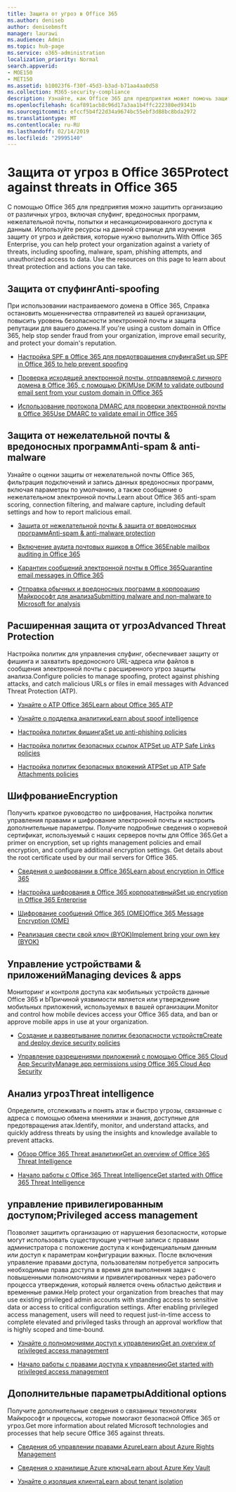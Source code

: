 ```yaml
---
title: Защита от угроз в Office 365
ms.author: deniseb
author: denisebmsft
manager: laurawi
ms.audience: Admin
ms.topic: hub-page
ms.service: o365-administration
localization_priority: Normal
search.appverid:
- MOE150
- MET150
ms.assetid: b10023f6-f30f-45d3-b3ad-b71aa4aa0d58
ms.collection: M365-security-compliance
description: Узнайте, как Office 365 для предприятия может помочь защитить организацию от различных угроз, включая спуфинг, вредоносных программ, нежелательной почты, попытки и несанкционированного доступа к данным.
ms.openlocfilehash: 6caf891acb8c96d17a3aa1b4ffc222380ed9341b
ms.sourcegitcommit: efccf5b4f22d34a9674bc55ebf3d88bc8bda2972
ms.translationtype: MT
ms.contentlocale: ru-RU
ms.lasthandoff: 02/14/2019
ms.locfileid: "29995140"
---
```

# <a name="protect-against-threats-in-office-365"></a><span data-ttu-id="5ae87-103">Защита от угроз в Office 365</span><span class="sxs-lookup"><span data-stu-id="5ae87-103">Protect against threats in Office 365</span></span>

<span data-ttu-id="5ae87-p101">С помощью Office 365 для предприятия можно защитить организацию от различных угроз, включая спуфинг, вредоносных программ, нежелательной почты, попытки и несанкционированного доступа к данным. Используйте ресурсы на данной странице для изучения защиту от угроз и действия, которые нужно выполнить.</span><span class="sxs-lookup"><span data-stu-id="5ae87-p101">With Office 365 Enterprise, you can help protect your organization against a variety of threats, including spoofing, malware, spam, phishing attempts, and unauthorized access to data. Use the resources on this page to learn about threat protection and actions you can take.</span></span>
  
## <a name="anti-spoofing"></a><span data-ttu-id="5ae87-106">Защита от спуфинг</span><span class="sxs-lookup"><span data-stu-id="5ae87-106">Anti-spoofing</span></span>

<span data-ttu-id="5ae87-107">При использовании настраиваемого домена в Office 365, Справка остановить мошенничества отправителей из вашей организации, повысить уровень безопасности электронной почты и защита репутации для вашего домена.</span><span class="sxs-lookup"><span data-stu-id="5ae87-107">If you're using a custom domain in Office 365, help stop sender fraud from your organization, improve email security, and protect your domain's reputation.</span></span>
  
- [<span data-ttu-id="5ae87-108">Настройка SPF в Office 365 для предотвращения спуфинга</span><span class="sxs-lookup"><span data-stu-id="5ae87-108">Set up SPF in Office 365 to help prevent spoofing</span></span>](set-up-spf-in-office-365-to-help-prevent-spoofing.md)
    
- [<span data-ttu-id="5ae87-109">Проверка исходящей электронной почты, отправляемой с личного домена в Office 365, с помощью DKIM</span><span class="sxs-lookup"><span data-stu-id="5ae87-109">Use DKIM to validate outbound email sent from your custom domain in Office 365</span></span>](use-dkim-to-validate-outbound-email.md)
    
- [<span data-ttu-id="5ae87-110">Использование протокола DMARC для проверки электронной почты в Office 365</span><span class="sxs-lookup"><span data-stu-id="5ae87-110">Use DMARC to validate email in Office 365</span></span>](use-dmarc-to-validate-email.md)
    
## <a name="anti-spam-amp-anti-malware"></a><span data-ttu-id="5ae87-111">Защита от нежелательной почты &amp; вредоносных программ</span><span class="sxs-lookup"><span data-stu-id="5ae87-111">Anti-spam &amp; anti-malware</span></span>

<span data-ttu-id="5ae87-112">Узнайте о оценки защиты от нежелательной почты Office 365, фильтрация подключений и запись данных вредоносных программ, включая параметры по умолчанию, а также сообщение о нежелательном электронной почты.</span><span class="sxs-lookup"><span data-stu-id="5ae87-112">Learn about Office 365 anti-spam scoring, connection filtering, and malware capture, including default settings and how to report malicious email.</span></span>
  
- [<span data-ttu-id="5ae87-113">Защита от нежелательной почты &amp; защита от вредоносных программ</span><span class="sxs-lookup"><span data-stu-id="5ae87-113">Anti-spam &amp; anti-malware protection</span></span>](anti-spam-and-anti-malware-protection.md)
    
- [<span data-ttu-id="5ae87-114">Включение аудита почтовых ящиков в Office 365</span><span class="sxs-lookup"><span data-stu-id="5ae87-114">Enable mailbox auditing in Office 365</span></span>](enable-mailbox-auditing.md)
    
- [<span data-ttu-id="5ae87-115">Карантин сообщений электронной почты в Office 365</span><span class="sxs-lookup"><span data-stu-id="5ae87-115">Quarantine email messages in Office 365</span></span>](quarantine-email-messages.md)
    
- [<span data-ttu-id="5ae87-116">Отправка обычных и вредоносных программ в корпорацию Майкрософт для анализа</span><span class="sxs-lookup"><span data-stu-id="5ae87-116">Submitting malware and non-malware to Microsoft for analysis</span></span>](submitting-malware-and-non-malware-to-microsoft-for-analysis.md)
    
## <a name="advanced-threat-protection"></a><span data-ttu-id="5ae87-117">Расширенная защита от угроз</span><span class="sxs-lookup"><span data-stu-id="5ae87-117">Advanced Threat Protection</span></span>

<span data-ttu-id="5ae87-118">Настройка политик для управления спуфинг, обеспечивает защиту от фишинга и захватить вредоносного URL-адреса или файлов в сообщения электронной почты с расширенного угроз защиты анализа.</span><span class="sxs-lookup"><span data-stu-id="5ae87-118">Configure policies to manage spoofing, protect against phishing attacks, and catch malicious URLs or files in email messages with Advanced Threat Protection (ATP).</span></span>
  
- [<span data-ttu-id="5ae87-119">Узнайте о ATP Office 365</span><span class="sxs-lookup"><span data-stu-id="5ae87-119">Learn about Office 365 ATP</span></span>](office-365-atp.md)
    
- [<span data-ttu-id="5ae87-120">Узнайте о подделка аналитики</span><span class="sxs-lookup"><span data-stu-id="5ae87-120">Learn about spoof intelligence</span></span>](learn-about-spoof-intelligence.md)
    
- [<span data-ttu-id="5ae87-121">Настройка политик фишинга</span><span class="sxs-lookup"><span data-stu-id="5ae87-121">Set up anti-phishing policies</span></span>](set-up-anti-phishing-policies.md)
    
- [<span data-ttu-id="5ae87-122">Настройка политик безопасных ссылок ATP</span><span class="sxs-lookup"><span data-stu-id="5ae87-122">Set up ATP Safe Links policies</span></span>](set-up-atp-safe-links-policies.md)
    
- [<span data-ttu-id="5ae87-123">Настройка политик безопасных вложений ATP</span><span class="sxs-lookup"><span data-stu-id="5ae87-123">Set up ATP Safe Attachments policies</span></span>](set-up-atp-safe-attachments-policies.md)
    
## <a name="encryption"></a><span data-ttu-id="5ae87-124">Шифрование</span><span class="sxs-lookup"><span data-stu-id="5ae87-124">Encryption</span></span>

<span data-ttu-id="5ae87-p102">Получить краткое руководство по шифрования, Настройка политик управления правами и шифрование электронной почты и настроить дополнительные параметры. Получите подробные сведения о корневой сертификат, используемый с наших серверов почты для Office 365.</span><span class="sxs-lookup"><span data-stu-id="5ae87-p102">Get a primer on encryption, set up rights management policies and email encryption, and configure additional encryption settings. Get details about the root certificate used by our mail servers for Office 365.</span></span>
  
- [<span data-ttu-id="5ae87-127">Сведения о шифровании в Office 365</span><span class="sxs-lookup"><span data-stu-id="5ae87-127">Learn about encryption in Office 365</span></span>](encryption.md)
    
- [<span data-ttu-id="5ae87-128">Настройка шифрования в Office 365 корпоративный</span><span class="sxs-lookup"><span data-stu-id="5ae87-128">Set up encryption in Office 365 Enterprise</span></span>](set-up-encryption.md)
    
- [<span data-ttu-id="5ae87-129">Шифрование сообщений Office 365 (OME)</span><span class="sxs-lookup"><span data-stu-id="5ae87-129">Office 365 Message Encryption (OME)</span></span>](ome.md)
    
- [<span data-ttu-id="5ae87-130">Реализация свести свой ключ (BYOK)</span><span class="sxs-lookup"><span data-stu-id="5ae87-130">Implement bring your own key (BYOK)</span></span>](https://docs.microsoft.com/azure/key-vault/key-vault-hsm-protected-keys#implementing-bring-your-own-key-byok-for-azure-key-vault)
    
## <a name="managing-devices-amp-apps"></a><span data-ttu-id="5ae87-131">Управление устройствами &amp; приложений</span><span class="sxs-lookup"><span data-stu-id="5ae87-131">Managing devices &amp; apps</span></span>

<span data-ttu-id="5ae87-132">Мониторинг и контроля доступа как мобильных устройств данные Office 365 и bПричиной уязвимости является или утверждение мобильных приложений, используемых в вашей организации.</span><span class="sxs-lookup"><span data-stu-id="5ae87-132">Monitor and control how mobile devices access your Office 365 data, and ban or approve mobile apps in use at your organization.</span></span>
  
- [<span data-ttu-id="5ae87-133">Создание и развертывание политик безопасности устройств</span><span class="sxs-lookup"><span data-stu-id="5ae87-133">Create and deploy device security policies</span></span>](https://support.office.com/article/d310f556-8bfb-497b-9bd7-fe3c36ea2fd6)
    
- [<span data-ttu-id="5ae87-134">Управление разрешениями приложений с помощью Office 365 Cloud App Security</span><span class="sxs-lookup"><span data-stu-id="5ae87-134">Manage app permissions using Office 365 Cloud App Security</span></span>](manage-app-permissions-in-ocas.md)
    
## <a name="threat-intelligence"></a><span data-ttu-id="5ae87-135">Анализ угроз</span><span class="sxs-lookup"><span data-stu-id="5ae87-135">Threat intelligence</span></span>

<span data-ttu-id="5ae87-136">Определите, отслеживать и понять атак и быстро угрозы, связанные с адреса с помощью обмена мнениями и знания, доступные для предотвращения атак.</span><span class="sxs-lookup"><span data-stu-id="5ae87-136">Identify, monitor, and understand attacks, and quickly address threats by using the insights and knowledge available to prevent attacks.</span></span>
  
- [<span data-ttu-id="5ae87-137">Обзор Office 365 Threat аналитики</span><span class="sxs-lookup"><span data-stu-id="5ae87-137">Get an overview of Office 365 Threat Intelligence</span></span>](office-365-ti.md)
    
- [<span data-ttu-id="5ae87-138">Начало работы с Office 365 Threat Intelligence</span><span class="sxs-lookup"><span data-stu-id="5ae87-138">Get started with Office 365 Threat Intelligence</span></span>](get-started-with-ti.md)
    
## <a name="privileged-access-management"></a><span data-ttu-id="5ae87-139">управление привилегированным доступом;</span><span class="sxs-lookup"><span data-stu-id="5ae87-139">Privileged access management</span></span>

<span data-ttu-id="5ae87-p103">Позволяет защитить организацию от нарушения безопасности, которые могут использовать существующие учетные записи с правами администратора с положение доступа к конфиденциальным данным или доступ к параметрам конфигурации важных. После включения управление правами доступа, пользователям потребуется запросить необходимые права доступа в время для выполнения задач с повышенными полномочиями и привилегированных через рабочего процесса утверждения, который является очень областью действия и временные рамки.</span><span class="sxs-lookup"><span data-stu-id="5ae87-p103">Help protect your organization from breaches that may use existing privileged admin accounts with standing access to sensitive data or access to critical configuration settings. After enabling privileged access management, users will need to request just-in-time access to complete elevated and privileged tasks through an approval workflow that is highly scoped and time-bound.</span></span>
  
- [<span data-ttu-id="5ae87-142">Узнайте о полномочиями доступ к управлению</span><span class="sxs-lookup"><span data-stu-id="5ae87-142">Get an overview of privileged access management</span></span>](privileged-access-management-overview.md)
    
- [<span data-ttu-id="5ae87-143">Начало работы с правами доступа к управлению</span><span class="sxs-lookup"><span data-stu-id="5ae87-143">Get started with privileged access management</span></span>](privileged-access-management-configuration.md)

## <a name="additional-options"></a><span data-ttu-id="5ae87-144">Дополнительные параметры</span><span class="sxs-lookup"><span data-stu-id="5ae87-144">Additional options</span></span>

<span data-ttu-id="5ae87-145">Получите дополнительные сведения о связанных технологиях Майкрософт и процессы, которые помогают безопасной Office 365 от угроз.</span><span class="sxs-lookup"><span data-stu-id="5ae87-145">Get more information about related Microsoft technologies and processes that help secure Office 365 against threats.</span></span>
  
- [<span data-ttu-id="5ae87-146">Сведения об управлении правами Azure</span><span class="sxs-lookup"><span data-stu-id="5ae87-146">Learn about Azure Rights Management</span></span>](https://docs.microsoft.com/information-protection/understand-explore/what-is-azure-rms)
    
- [<span data-ttu-id="5ae87-147">Сведения о хранилище Azure ключа</span><span class="sxs-lookup"><span data-stu-id="5ae87-147">Learn about Azure Key Vault</span></span>](https://docs.microsoft.com/azure/key-vault/)
    
- [<span data-ttu-id="5ae87-148">Узнайте о изоляция клиента</span><span class="sxs-lookup"><span data-stu-id="5ae87-148">Learn about tenant isolation</span></span>](http://download.microsoft.com/download/3/F/0/3F0420A2-657B-44B6-B21E-D7BD98A94390/Tenant%20Isolation%20in%20Office%20365.pdf)
    

